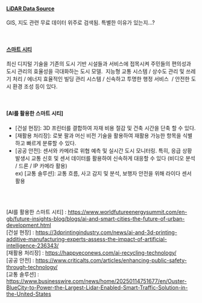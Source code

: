 #### [LiDAR Data Source]
GIS, 지도 관련 무료 데이터 위주로 검색됨. 특별한 이유가 있는지...?  

<br>

#### [스마트 시티]
최신 디지털 기술을 기존의 도시 기반 시설들과 서비스에 접목시켜 주민들의 편의성과 도시 관리의 효율성을 극대화하는 도시 모델.
 지능형 교통 시스템 / 상수도 관리 및 쓰레기 처리 / 에너지 효율적인 빌딩 관리 시스템 / 신속하고 투명한 행정 서비스  / 안전한 도시 환경 조성 등이 있다.

<br>
  
#### [AI를 활용한 스마트 시티]
* [건설 현장]: 3D 프린터를 결합하여 자재 비용 절감 및 건축 시간을 단축 할 수 있다.  
* [재활용 처리장]: 로봇 팔과 머신 비전 기술을 활용하여 재활용 가능한 항목을 식별하고 빠르게 분류할 수 있다.
* [공공 안전]: 센서와 카메라로 위협 예측 및 실시간 도시 모니터링. 특히, 응급 상황 발생시 교통 신호 및 센서 데이터를 활용하여 신속하게 대응할 수 있다 (비디오 분석 / 드론 / IP 카메라 활용)  
ex) [교통 솔루션]: 교통 흐름, 사고 감지 및 분석, 보행자 안전을 위해 라이다 센서 활용      
    
<br>
<br>

[LiDAR Data Source]: https://www.linkedin.com/pulse/20-best-free-lidar-dtm-dem-dsm-data-sources-2024-xrk4f/  
[스마트 시티]: https://commission.europa.eu/eu-regional-and-urban-development/topics/cities-and-urban-development/city-initiatives/smart-cities_en  
[AI를 활용한 스마트 시티] : https://www.worldfutureenergysummit.com/en-gb/future-insights-blog/blogs/ai-and-smart-cities-the-future-of-urban-development.html  
[건설 현장] : https://3dprintingindustry.com/news/ai-and-3d-printing-additive-manufacturing-experts-assess-the-impact-of-artificial-intelligence-236343/  
[재활용 처리장] : https://happyeconews.com/ai-recycling-technology/  
[공공 안전] : https://www.criticalts.com/articles/enhancing-public-safety-through-technology/  
[교통 솔루션] : https://www.businesswire.com/news/home/20250114751677/en/Ouster-BlueCity-to-Power-the-Largest-Lidar-Enabled-Smart-Traffic-Solution-in-the-United-States    
